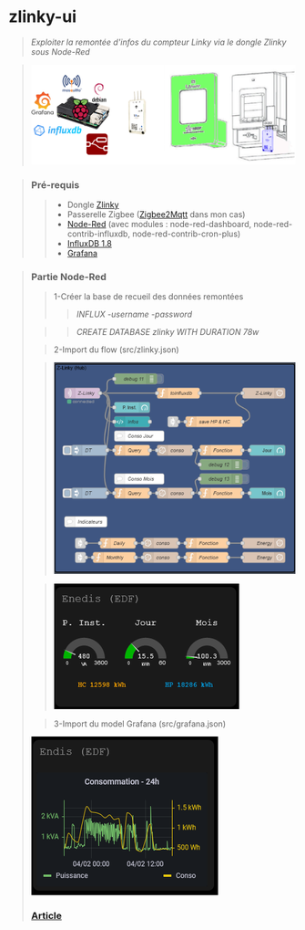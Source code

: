 # **zlinky-ui**
> *Exploiter la remontée d'infos du compteur Linky via le dongle Zlinky sous Node-Red*

>![schema](/img/schema-global.png)

>### Pré-requis
>>- Dongle [Zlinky](https://github.com/fairecasoimeme/Zlinky_TIC)
>>- Passerelle Zigbee ([Zigbee2Mqtt](https://github.com/Koenkk/zigbee2mqtt) dans mon cas)
>>- [Node-Red](https://nodered.org/docs/getting-started/local) (avec modules : node-red-dashboard, node-red-contrib-influxdb, node-red-contrib-cron-plus)
>>- [InfluxDB 1.8](https://docs.influxdata.com/influxdb/v1.8/introduction/install/)
>>- [Grafana](https://grafana.com/tutorials/install-grafana-on-raspberry-pi/)

>### Partie Node-Red
>>1-Créer la base de recueil des données remontées 
>>>*INFLUX -username <user> -password <password>*
>
>>>*CREATE DATABASE zlinky WITH DURATION 78w*
>
>>2-Import du flow (src/zlinky.json)
>
>>![flow](/img/nodes.PNG)
>
>>![dashboard](/img/dashboard.PNG)
>
>>3-Import du model Grafana (src/grafana.json)
>
>![graphana](/img/graphana.PNG)
>
>### [Article](https://www.maison-et-domotique.com/136395-lixee-zlinky-teleinfo-zigbee-linky/)
